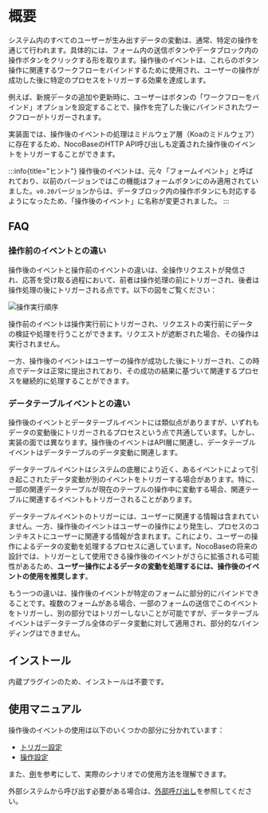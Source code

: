 # 概要

<PluginInfo name="workflow-action-trigger" link="/handbook/workflow-action-trigger"></PluginInfo>

システム内のすべてのユーザーが生み出すデータの変動は、通常、特定の操作を通じて行われます。具体的には、フォーム内の送信ボタンやデータブロック内の操作ボタンをクリックする形を取ります。操作後のイベントは、これらのボタン操作に関連するワークフローをバインドするために使用され、ユーザーの操作が成功した後に特定のプロセスをトリガーする効果を達成します。

例えば、新規データの追加や更新時に、ユーザーはボタンの「ワークフローをバインド」オプションを設定することで、操作を完了した後にバインドされたワークフローがトリガーされます。

実装面では、操作後のイベントの処理はミドルウェア層（Koaのミドルウェア）に存在するため、NocoBaseのHTTP API呼び出しも定義された操作後のイベントをトリガーすることができます。

:::info{title="ヒント"}
操作後のイベントは、元々「フォームイベント」と呼ばれており、以前のバージョンではこの機能はフォームボタンにのみ適用されていました。`v0.20`バージョンからは、データブロック内の操作ボタンにも対応するようになったため、「操作後のイベント」に名称が変更されました。
:::

## FAQ

### 操作前のイベントとの違い

操作後のイベントと操作前のイベントの違いは、全操作リクエストが発信され、応答を受け取る過程において、前者は操作処理の前にトリガーされ、後者は操作処理の後にトリガーされる点です。以下の図をご覧ください：

![操作実行順序](https://static-docs.nocobase.com/7c901be2282067d785205b70391332b7.png)

操作前のイベントは操作実行前にトリガーされ、リクエストの実行前にデータの検証や処理を行うことができます。リクエストが遮断された場合、その操作は実行されません。

一方、操作後のイベントはユーザーの操作が成功した後にトリガーされ、この時点でデータは正常に提出されており、その成功の結果に基づいて関連するプロセスを継続的に処理することができます。

### データテーブルイベントとの違い

操作後のイベントとデータテーブルイベントには類似点がありますが、いずれもデータの変動後にトリガーされるプロセスという点で共通しています。しかし、実装の面では異なります。操作後のイベントはAPI層に関連し、データテーブルイベントはデータテーブルのデータ変動に関連します。

データテーブルイベントはシステムの底層により近く、あるイベントによって引き起こされたデータ変動が別のイベントをトリガーする場合があります。特に、一部の関連データテーブルが現在のテーブルの操作中に変動する場合、関連テーブルに関連するイベントもトリガーされることがあります。

データテーブルイベントのトリガーには、ユーザーに関連する情報は含まれていません。一方、操作後のイベントはユーザーの操作により発生し、プロセスのコンテキストにユーザーに関連する情報が含まれます。これにより、ユーザーの操作によるデータの変動を処理するプロセスに適しています。NocoBaseの将来の設計では、トリガーとして使用できる操作後のイベントがさらに拡張される可能性があるため、**ユーザー操作によるデータの変動を処理するには、操作後のイベントの使用を推奨します**。

もう一つの違いは、操作後のイベントが特定のフォームに部分的にバインドできることです。複数のフォームがある場合、一部のフォームの送信でこのイベントをトリガーし、別の部分ではトリガーしないことが可能ですが、データテーブルイベントはデータテーブル全体のデータ変動に対して適用され、部分的なバインディングはできません。

## インストール

内蔵プラグインのため、インストールは不要です。

## 使用マニュアル

操作後のイベントの使用は以下のいくつかの部分に分かれています：

- [トリガー設定](./trigger.md)
- [操作設定](./action.md)

また、[例](./example.md)を参考にして、実際のシナリオでの使用方法を理解できます。

外部システムから呼び出す必要がある場合は、[外部呼び出し](./http-api.md)を参照してください。

